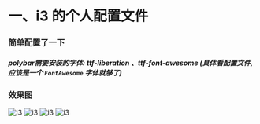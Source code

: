 # 一、i3 的个人配置文件

### 简单配置了一下  
##### polybar需要安装的字体: ttf-liberation 、ttf-font-awesome (具体看配置文件,应该是一个 `FontAwesome` 字体就够了)
### 效果图

![i3](https://ae01.alicdn.com/kf/U54b6366420a947b7b7c377c36d51e0bdZ.jpg)
![i3](https://ae01.alicdn.com/kf/Ubcd1c7986ceb4ca9808e4828624331d7Y.jpg)
![i3](https://ae01.alicdn.com/kf/U6f251dbf5dfe4e53a5cb4b1476a3b150t.jpg)
![i3](https://ae01.alicdn.com/kf/U839abdeed82241dc9480bc9d174f5520x.jpg)

